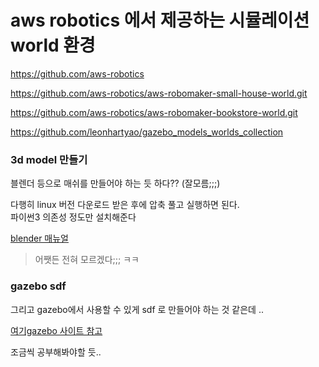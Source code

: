 # aws robotics 에서 제공하는 시뮬레이션 world 환경  

https://github.com/aws-robotics

https://github.com/aws-robotics/aws-robomaker-small-house-world.git

https://github.com/aws-robotics/aws-robomaker-bookstore-world.git

https://github.com/leonhartyao/gazebo_models_worlds_collection

### 3d model 만들기
블렌더 등으로 매쉬를 만들어야 하는 듯 하다?? (잘모름;;;)   

다행히 linux 버전 다운로드 받은 후에  압축 풀고 실행하면 된다.  
파이썬3 의존성 정도만 설치해준다   

[blender 매뉴얼](https://docs.blender.org/manual/en/dev/contribute/install/linux.html)

> 어쨋든 전혀 모르겠다;;; ㅋㅋ

### gazebo sdf
그리고 gazebo에서 사용할 수 있게 sdf 로 만들어야 하는 것 같은데 ..

[여기gazebo 사이트 참고](https://classic.gazebosim.org/tutorials?tut=build_model)


조금씩 공부해봐야할 듯..